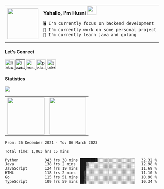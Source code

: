 <!-- ![shelter_gif](https://user-images.githubusercontent.com/70875733/190963880-5813c109-7e1a-4738-afba-316828d56148.gif) <br> -->

<!-- <b>Yahallo, I'm Husni</b> <img src="https://github.com/TheDudeThatCode/TheDudeThatCode/blob/master/Assets/Hi.gif" width="29px"> -->
<!-- * 🖥️ I'm currently focus on backend development
* 🚀 I'm currently work on some personal project
* 🌟 I'm currently learn java and golang -->
<!-- * 👨‍💻 Available for hire | [personal website](https://husfuudev.vercel.app/) -->

<table border="0">
<tr>
  <td valign="center">
    <img src="https://user-images.githubusercontent.com/70875733/208228361-3d66eeec-b393-42ee-a5f6-55c727d14b1d.gif" width=100>
  </td>
  <td>
    <b>Yahallo, I'm Husni</b> <img src="https://github.com/TheDudeThatCode/TheDudeThatCode/blob/master/Assets/Hi.gif" width="29px">
    
    🖥️ I'm currently focus on backend development
    🚀 I'm currently work on some personal project
    🌟 I'm currently learn java and golang
  </td>
</table>
  
 

#### Let's Connect
<a href="https://www.linkedin.com/in/muhammad-husni-nur-fadillah/"> <img src="https://user-images.githubusercontent.com/70875733/182503151-0970f8fe-abb1-4805-a9a9-83dd89cadc45.png" width="30" alt="linkedin husni"/> </a>
<a href=""> <img src="https://user-images.githubusercontent.com/70875733/182502935-65f42044-9063-47c6-bf4a-0ac09760676c.png" width="30" alt="instagram husni"/> </a>
<a href="https://medium.com/@husfuu"> <img src="https://user-images.githubusercontent.com/70875733/182503249-623db0b3-c275-4b0b-b044-4923fc0d8c48.png" width="30" alt="medium husni"/> </a>
<a href="https://www.polywork.com/husfuu"> <img src="https://user-images.githubusercontent.com/70875733/182504183-7e132d90-f945-4790-9ed9-a45a9d4cbcee.png" width="30" alt="polywork husni"/> </a>
<a href="https://twitter.com/tanakafuu"> <img src="https://user-images.githubusercontent.com/70875733/182503042-601096a3-f5d7-46bd-89ff-d397569fe05f.png" width="30" alt="twitter husni"/> </a>

<!-- <a href="https://www.hackerrank.com/husfuu"> <img src="https://user-images.githubusercontent.com/70875733/182503596-92f5c183-ef51-4fc8-a7b8-5e3b91b4d00c.svg" width="30" alt="hackerank husni"/> </a> -->
<!-- <a href="https://www.facebook.com/husfuu"> <img src="https://user-images.githubusercontent.com/70875733/201576798-d1835105-96c3-4725-897e-8284a1c0c4e0.png" width="30" alt="facebook husni"/> </a> -->

#### Statistics
![](https://komarev.com/ghpvc/?username=husfuu&style=flat&color=red)
<table>
<tr>
  <td valign="center">
     <img height="120em" src="https://github-readme-stats.vercel.app/api?username=husfuu&show_icons=true&theme=calm"/>
  </td>
  <td>
     <img height="120em" src="https://github-readme-streak-stats.herokuapp.com?user=husfuu&theme=calm&date_format=M%20j%5B%2C%20Y%5D"/>
  </td>
<!-- </tr>
<tr>
  <td valign="center">
     <img height="140em" src="https://github-readme-stats.vercel.app/api/top-langs/?username=husfuu&layout=compact&theme=calm"/>
  </td>
  <td >
    <img src="https://wakatime.com/share/@039bd02d-64b8-4d8b-b6c4-c5e4ceffafcf/0c88226b-e202-41f0-95bd-f6b2caa67991.svg" width="300" alt="coding activity"/>
  </td>
</tr> -->
</table>

<!-- ![counter](https://count.getloli.com/get/@husfuu-github-readme?theme=rule34) -->

<!-- <img src="https://wakatime.com/share/@039bd02d-64b8-4d8b-b6c4-c5e4ceffafcf/0c88226b-e202-41f0-95bd-f6b2caa67991.svg" width="300" alt="coding activity"/> -->

<!--START_SECTION:waka-->

```text
From: 26 December 2021 - To: 06 March 2023

Total Time: 1,063 hrs 15 mins

Python            343 hrs 38 mins ████████░░░░░░░░░░░░░░░░░   32.32 %
Java              138 hrs 2 mins  ███▒░░░░░░░░░░░░░░░░░░░░░   12.98 %
JavaScript        124 hrs 19 mins ███░░░░░░░░░░░░░░░░░░░░░░   11.69 %
HTML              118 hrs 2 mins  ██▓░░░░░░░░░░░░░░░░░░░░░░   11.10 %
Go                115 hrs 51 mins ██▓░░░░░░░░░░░░░░░░░░░░░░   10.90 %
TypeScript        109 hrs 59 mins ██▓░░░░░░░░░░░░░░░░░░░░░░   10.34 %
```

<!--END_SECTION:waka-->

